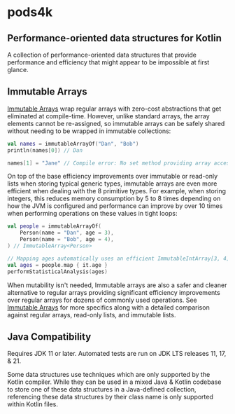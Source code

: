 # pods4k

## Performance-oriented data structures for Kotlin

A collection of performance-oriented data structures that provide performance and efficiency that might appear to be
impossible at first glance.

## Immutable Arrays

[Immutable Arrays](immutable-arrays/README.md) wrap regular arrays with zero-cost abstractions that get eliminated at
compile-time. However, unlike
standard arrays, the array elements cannot be re-assigned, so immutable arrays can be safely shared without needing to
be wrapped in immutable collections:

```kotlin
val names = immutableArrayOf("Dan", "Bob")
println(names[0]) // Dan

names[1] = "Jane" // Compile error: No set method providing array access
```

On top of the base efficiency improvements over immutable or read-only lists when storing typical generic types,
immutable arrays are even more efficient when dealing with the 8 primitive types. For example, when storing integers,
this reduces memory consumption by 5 to 8 times depending on how the JVM is configured and performance can improve by
over 10 times when performing operations on these values in tight loops:

```kotlin
val people = immutableArrayOf(
    Person(name = "Dan", age = 3),
    Person(name = "Bob", age = 4),
) // ImmutableArray<Person>

// Mapping ages automatically uses an efficient ImmutableIntArray[3, 4] storing primitive int values
val ages = people.map { it.age }
performStatisticalAnalysis(ages)
```

When mutability isn't needed, Immutable arrays are also a safer and cleaner alternative to regular arrays providing
significant efficiency improvements over regular arrays for dozens of commonly used operations. See
[Immutable Arrays](immutable-arrays/README.md) for more specifics along with a detailed comparison against regular
arrays, read-only lists, and immutable lists.

## Java Compatibility

Requires JDK 11 or later. Automated tests are run on JDK LTS releases 11, 17, & 21.

Some data structures use techniques which are only supported by the Kotlin compiler. While they can be used in a mixed
Java & Kotlin codebase to store one of these data structures in a Java-defined collection, referencing these data
structures by their class name is only supported within Kotlin files.
